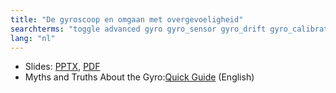 ```yaml
---
title: "De gyroscoop en omgaan met overgevoeligheid"
searchterms: "toggle advanced gyro gyro_sensor gyro_drift gyro_calibration angle rate de_gyroscoop_en_omgaan_met_overgevoeligheid"
lang: "nl"
---
```

 <ul>
 <li class="ng-binding">Slides:
 <a href="ProgrammingLessons/advanced/Gyro.pptx">PPTX</a>,
 <a href="ProgrammingLessons/advanced/Gyro.pdf">PDF</a>
 </li>
 <li>Myths and Truths About the Gyro:<a href="translations/en-us/guides/GyroGuide.pdf">Quick Guide</a> (English)
 </li>
 </ul>
